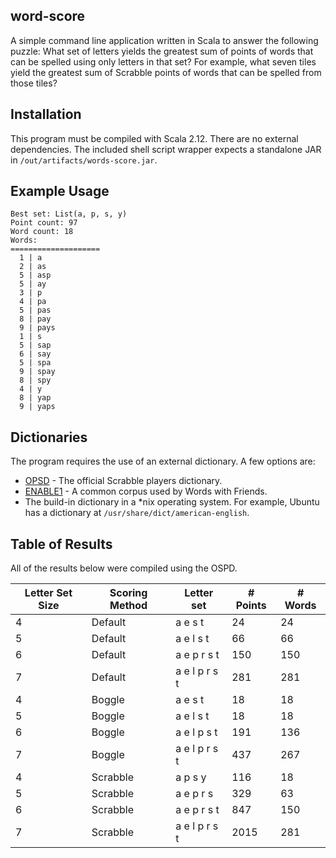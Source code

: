 ## word-score

A simple command line application written in Scala to answer the following puzzle: What set of letters yields the greatest sum of points of words that can be spelled using only letters in that set? For example, what seven tiles yield the greatest sum of Scrabble points of words that can be spelled from those tiles?

## Installation

This program must be compiled with Scala 2.12. There are no external dependencies. The included shell script wrapper expects a standalone JAR in `/out/artifacts/words-score.jar`.

## Example Usage

```$ ./word-score --scrabble --word-points --size 4 /usr/share/dict/american-english 
Best set: List(a, p, s, y)
Point count: 97
Word count: 18
Words:
====================
  1 | a
  2 | as
  5 | asp
  5 | ay
  3 | p
  4 | pa
  5 | pas
  8 | pay
  9 | pays
  1 | s
  5 | sap
  6 | say
  5 | spa
  9 | spay
  8 | spy
  4 | y
  8 | yap
  9 | yaps
```

## Dictionaries

The program requires the use of an external dictionary. A few options are:
  - [OPSD](http://www.puzzlers.org/pub/wordlists/ospd.txt) - The official Scrabble players dictionary.
  - [ENABLE1](https://github.com/dolph/dictionary/blob/master/enable1.txt) - A common corpus used by Words with Friends.
  - The build-in dictionary in a *nix operating system. For example, Ubuntu has a dictionary at `/usr/share/dict/american-english`.

## Table of Results

All of the results below were compiled using the OSPD.

Letter Set Size | Scoring Method | Letter set | # Points | # Words
--- | --- | --- | --- | ---
4 | Default | a e s t | 24 | 24
5 | Default | a e l s t | 66 | 66
6 | Default | a e p r s t | 150 | 150
7 | Default | a e l p r s t | 281 | 281
4 | Boggle | a e s t | 18 | 18
5 | Boggle | a e l s t | 18 | 18
6 | Boggle | a e l p s t | 191 | 136
7 | Boggle | a e l p r s t | 437 | 267
4 | Scrabble | a p s y | 116 | 18
5 | Scrabble | a e p r s | 329 | 63
6 | Scrabble | a e p r s t | 847 | 150
7 | Scrabble | a e l p r s t | 2015 | 281

